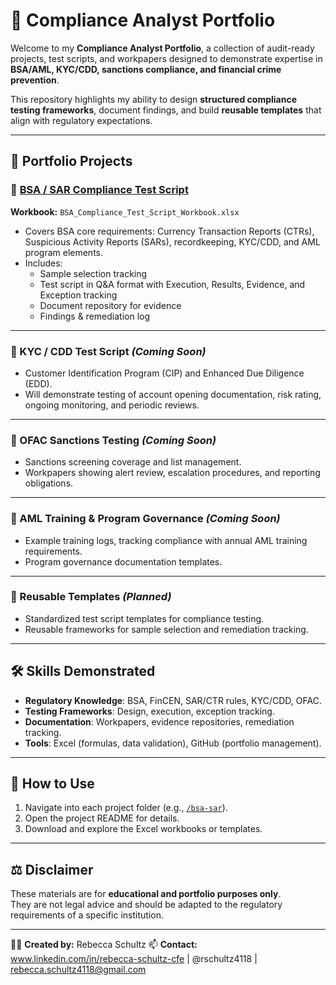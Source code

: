 # 📂 Compliance Analyst Portfolio

Welcome to my **Compliance Analyst Portfolio**, a collection of audit-ready projects, test scripts, and workpapers designed to demonstrate expertise in **BSA/AML, KYC/CDD, sanctions compliance, and financial crime prevention**.  

This repository highlights my ability to design **structured compliance testing frameworks**, document findings, and build **reusable templates** that align with regulatory expectations.

---

## 📘 Portfolio Projects

### 🔹 [BSA / SAR Compliance Test Script](./bsa-sar)
**Workbook:** `BSA_Compliance_Test_Script_Workbook.xlsx`  
- Covers BSA core requirements: Currency Transaction Reports (CTRs), Suspicious Activity Reports (SARs), recordkeeping, KYC/CDD, and AML program elements.  
- Includes:  
  - Sample selection tracking  
  - Test script in Q&A format with Execution, Results, Evidence, and Exception tracking  
  - Document repository for evidence  
  - Findings & remediation log  

---

### 🔹 KYC / CDD Test Script *(Coming Soon)*
- Customer Identification Program (CIP) and Enhanced Due Diligence (EDD).  
- Will demonstrate testing of account opening documentation, risk rating, ongoing monitoring, and periodic reviews.  

---

### 🔹 OFAC Sanctions Testing *(Coming Soon)*
- Sanctions screening coverage and list management.  
- Workpapers showing alert review, escalation procedures, and reporting obligations.  

---

### 🔹 AML Training & Program Governance *(Coming Soon)*
- Example training logs, tracking compliance with annual AML training requirements.  
- Program governance documentation templates.  

---

### 🔹 Reusable Templates *(Planned)*
- Standardized test script templates for compliance testing.  
- Reusable frameworks for sample selection and remediation tracking.  

---

## 🛠 Skills Demonstrated
- **Regulatory Knowledge**: BSA, FinCEN, SAR/CTR rules, KYC/CDD, OFAC.  
- **Testing Frameworks**: Design, execution, exception tracking.  
- **Documentation**: Workpapers, evidence repositories, remediation tracking.  
- **Tools**: Excel (formulas, data validation), GitHub (portfolio management).  

---

## 🚀 How to Use
1. Navigate into each project folder (e.g., [`/bsa-sar`](./bsa-sar)).  
2. Open the project README for details.  
3. Download and explore the Excel workbooks or templates.  

---

## ⚖️ Disclaimer
These materials are for **educational and portfolio purposes only**.  
They are not legal advice and should be adapted to the regulatory requirements of a specific institution.  

---

👩‍💻 **Created by:** Rebecca Schultz
📫 **Contact:** www.linkedin.com/in/rebecca-schultz-cfe | @rschultz4118 | rebecca.schultz4118@gmail.com
